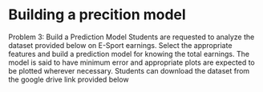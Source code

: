 # Building a precition model
Problem 3: Build a Prediction Model
Students are requested to analyze the dataset provided below on E-Sport earnings. Select the 
appropriate features and build a prediction model for knowing the total earnings. The model 
is said to have minimum error and appropriate plots are expected to be plotted wherever 
necessary. Students can download the dataset from the google drive link provided below